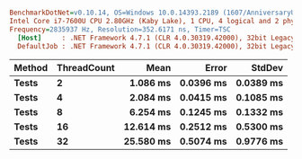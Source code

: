 ``` ini

BenchmarkDotNet=v0.10.14, OS=Windows 10.0.14393.2189 (1607/AnniversaryUpdate/Redstone1)
Intel Core i7-7600U CPU 2.80GHz (Kaby Lake), 1 CPU, 4 logical and 2 physical cores
Frequency=2835937 Hz, Resolution=352.6171 ns, Timer=TSC
  [Host]     : .NET Framework 4.7.1 (CLR 4.0.30319.42000), 32bit LegacyJIT-v4.7.2558.0
  DefaultJob : .NET Framework 4.7.1 (CLR 4.0.30319.42000), 32bit LegacyJIT-v4.7.2558.0


```
| Method | ThreadCount |      Mean |     Error |    StdDev |
|------- |------------ |----------:|----------:|----------:|
|  **Tests** |           **2** |  **1.086 ms** | **0.0396 ms** | **0.0389 ms** |
|  **Tests** |           **4** |  **2.084 ms** | **0.0415 ms** | **0.1085 ms** |
|  **Tests** |           **8** |  **6.254 ms** | **0.1245 ms** | **0.1332 ms** |
|  **Tests** |          **16** | **12.614 ms** | **0.2512 ms** | **0.5300 ms** |
|  **Tests** |          **32** | **25.580 ms** | **0.5074 ms** | **0.9776 ms** |
